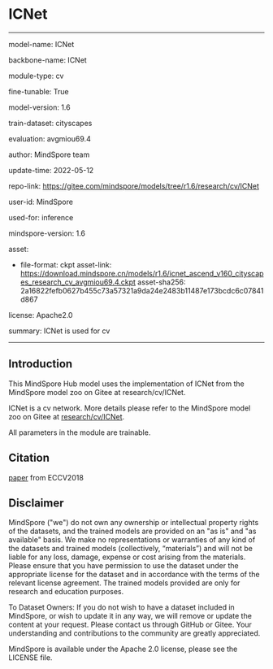 # ICNet

---

model-name: ICNet

backbone-name: ICNet

module-type: cv

fine-tunable: True

model-version: 1.6

train-dataset: cityscapes

evaluation: avgmiou69.4

author: MindSpore team

update-time: 2022-05-12

repo-link: <https://gitee.com/mindspore/models/tree/r1.6/research/cv/ICNet>

user-id: MindSpore

used-for: inference

mindspore-version: 1.6

asset:

-
    file-format: ckpt
    asset-link: <https://download.mindspore.cn/models/r1.6/icnet_ascend_v160_cityscapes_research_cv_avgmiou69.4.ckpt>
    asset-sha256: 2a16822fefb0627b455c73a57321a9da24e2483b11487e173bcdc6c07841d867

license: Apache2.0

summary: ICNet is used for cv

---

## Introduction

This MindSpore Hub model uses the implementation of ICNet from the MindSpore model zoo on Gitee at research/cv/ICNet.

ICNet is a cv network. More details please refer to the MindSpore model zoo on Gitee at [research/cv/ICNet](https://gitee.com/mindspore/models/blob/r1.6/research/cv/ICNet/README.md).

All parameters in the module are trainable.

## Citation

[paper](https://arxiv.org/abs/1704.08545) from ECCV2018

## Disclaimer

MindSpore ("we") do not own any ownership or intellectual property rights of the datasets, and the trained models are provided on an "as is" and "as available" basis. We make no representations or warranties of any kind of the datasets and trained models (collectively, “materials”) and will not be liable for any loss, damage, expense or cost arising from the materials. Please ensure that you have permission to use the dataset under the appropriate license for the dataset and in accordance with the terms of the relevant license agreement. The trained models provided are only for research and education purposes.

To Dataset Owners: If you do not wish to have a dataset included in MindSpore, or wish to update it in any way, we will remove or update the content at your request. Please contact us through GitHub or Gitee. Your understanding and contributions to the community are greatly appreciated.

MindSpore is available under the Apache 2.0 license, please see the LICENSE file.
